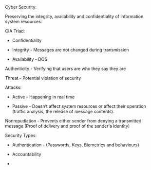 Cyber Security:

Preserving the integrity, availability and confidentiality of information system resources.

CIA Triad:

- Confidentiality

- Integrity - Messages are not changed during transmission

- Availability - DOS

Authenticity - Verifying that users are who they say they are

Threat - Potential violation of security

Attacks:

- Active - Happening in real time

- Passive - Doesn’t affect system resources or affect their operation (traffic analysis, the release of message contents).

Nonrepudiation - Prevents either sender from denying a transmitted message (Proof of delivery and proof of the sender's identity)

Security Types:

- Authentication - (Passwords, Keys, Biometrics and behaviours)

- Accountability

- 

